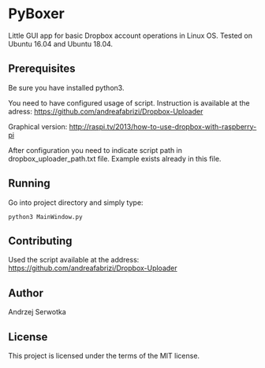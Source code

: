 # PyBoxer

Little GUI app for basic Dropbox account operations in Linux OS. Tested on Ubuntu 16.04 and Ubuntu 18.04.

## Prerequisites

Be sure you have installed python3.

You need to have configured usage of script. Instruction is available at the adress:
https://github.com/andreafabrizi/Dropbox-Uploader

Graphical version:
http://raspi.tv/2013/how-to-use-dropbox-with-raspberry-pi

After configuration you need to indicate script path in dropbox_uploader_path.txt file. Example exists already in this file.

## Running

Go into project directory and simply type:

```
python3 MainWindow.py
```

## Contributing

Used the script available at the address:
https://github.com/andreafabrizi/Dropbox-Uploader

## Author

Andrzej Serwotka

## License

This project is licensed under the terms of the MIT license.
